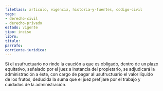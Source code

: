 ```yaml
---
fileClass: articulo, vigencia, historia-y-fuentes, codigo-civil
tags:
- derecho-civil
- derecho-privado
estado: vigente
tipo: inciso
libro:
titulo:
parrafo:
corriente-juridica:
---
```

Si el usufructuario no rinde la caución a que es obligado, dentro de un plazo equitativo, señalado por el juez a instancia del propietario, se adjudicará la administración a éste, con cargo de pagar al usufructuario el valor líquido de los frutos, deducida la suma que el juez prefijare por el trabajo y cuidados de la administración.